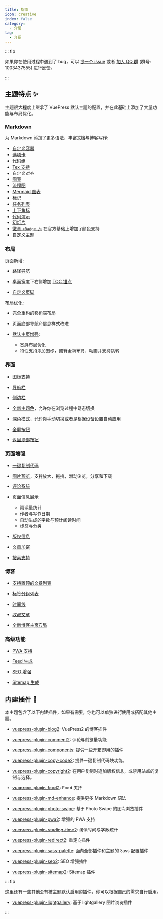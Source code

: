 ```yaml
---
title: 指南
icon: creative
index: false
category:
  - 介绍
tag:
  - 介绍
---
```


::: tip

如果你在使用过程中遇到了 bug，可以 [提一个 issue](https://github.com/vuepress-theme-hope/vuepress-theme-hope/issues) 或者 [加入 QQ 群](https://jq.qq.com/?_wv=1027&k=rATJyxGK) (群号: 1003437555) 进行反馈。

:::

## 主题特点 ✨

主题很大程度上继承了 VuePress 默认主题的配置，并在此基础上添加了大量功能与布局优化。

<!-- more -->

### Markdown

为 Markdown 添加了更多语法，丰富文档与博客写作:

- [自定义容器](markdown/container.md)
- [选项卡](markdown/tabs.md)
- [代码组](markdown/code-tabs.md)
- [Tex 支持](markdown/tex.md)
- [自定义对齐](markdown/align.md)
- [图表](markdown/chart.md)
- [流程图](markdown/flowchart.md)
- [Mermaid 图表](markdown/mermaid.md)
- [标记](markdown/mark.md)
- [任务列表](markdown/tasklist.md)
- [上下角标](markdown/sup-sub.md)
- [代码演示](markdown/demo.md)
- [幻灯片](markdown/presentation.md)
- [徽章 `<Badge />`](markdown/components.md#badge) 在官方基础上增加了颜色支持
- [自定义主题](interface/code-theme.md)

### 布局

页面新增:

- [路径导航](layout/breadcrumb.md)

- 桌面宽度下右侧增加 [TOC 锚点](layout/page.md#标题列表)

- [自定义页脚](layout/footer.md)

布局优化:

- 完全重构的移动端布局
- 页面底部导航和信息样式改进
- [默认主页增强](layout/home.md):

  - 宽屏布局优化
  - 特性支持添加图标，拥有全新布局、动画并支持跳转

### 界面

- [图标支持](interface/icon.md)

- [导航栏](layout/navbar.md)

- [侧边栏](layout/sidebar.md)

- [全新主题色](interface/theme-color.md)，允许你在浏览过程中动态切换

- [深色模式](interface/darkmode.md)，允许你手动切换或者是根据设备设置自动应用

- [全屏按钮](interface/others.md#全屏按钮)

- [返回顶部按钮](interface/others.md#返回顶部按钮)

### 页面增强

- [一键复制代码](feature/copy-code.md)

- [图片预览](feature/photo-swipe.md)，支持放大，拖拽，滑动浏览，分享和下载

- [评论系统](feature/comment.md)

- [页面信息展示](feature/page-info.md)

  - 阅读量统计
  - 作者与写作日期
  - 自动生成的字数与预计阅读时间
  - 标签与分类

- [版权信息](feature/copyright.md)

- [文章加密](feature/encrypt.md)

- [搜索支持](feature/search.md)

### 博客

- [支持置顶的文章列表](blog/intro.md)

- [标签分组列表](blog/category-and-tags.md)

- [时间线](blog/timeline.md)

- [收藏文章](blog/article.md)

- [全新博客主页布局](blog/home.md)

### 高级功能

- [PWA 支持](advanced/pwa.md)

- [Feed 生成](advanced/feed.md)

- [SEO 增强](advanced/seo.md)

- [Sitemap 生成](advanced/sitemap.md)

## 内建插件 🧩

本主题包含了以下内建插件，如果有需要，你也可以单独进行使用或搭配其他主题。

- [vuepress-plugin-blog2][blog2]: VuePress2 的博客插件

- [vuepress-plugin-comment2][comment2]: 评论与浏览量功能

- [vuepress-plugin-components][components]: 提供一些开箱即用的插件

- [vuepress-plugin-copy-code2][copy-code2]: 提供一键复制代码块功能。

- [vuepress-plugin-copyright2][copyright2]: 在用户复制时追加版权信息，或禁用站点的复制与选择。

- [vuepress-plugin-feed2][feed2]: Feed 支持

- [vuepress-plugin-md-enhance][md-enhance]: 提供更多 Markdown 语法

- [vuepress-plugin-photo-swipe][photo-swipe]: 基于 Photo Swipe 的图片浏览插件

- [vuepress-plugin-pwa2][pwa2]: 增强的 PWA 支持

- [vuepress-plugin-reading-time2][reading-time2]: 阅读时间与字数统计

- [vuepress-plugin-redirect2][redirect2]: 重定向插件

- [vuepress-plugin-sass-palette][sass-palette]: 面向全部插件和主题的 Sass 配置插件

- [vuepress-plugin-seo2][seo2]: SEO 增强插件

- [vuepress-plugin-sitemap2][sitemap2]: Sitemap 插件

::: tip

这里还有一些其他没有被主题默认启用的插件，你可以根据自己的需求自行启用。

- [vuepress-plugin-lightgallery][lightgallery]: 基于 lightgallery 图片浏览插件

:::

[blog2]: https://vuepress-theme-hope.github.io/v2/blog/zh/
[comment2]: https://vuepress-theme-hope.github.io/v2/comment/zh/
[components]: https://vuepress-theme-hope.github.io/v2/components/zh/
[copy-code2]: https://vuepress-theme-hope.github.io/v2/copy-code/zh/
[copyright2]: https://vuepress-theme-hope.github.io/v2/copyright/zh/
[feed2]: https://vuepress-theme-hope.github.io/v2/feed/zh/
[lightgallery]: https://vuepress-theme-hope.github.io/v2/lightgallery/zh/
[md-enhance]: https://vuepress-theme-hope.github.io/v2/md-enhance/zh/
[photo-swipe]: https://vuepress-theme-hope.github.io/v2/photo-swipe/zh/
[pwa2]: https://vuepress-theme-hope.github.io/v2/pwa/zh/
[reading-time2]: https://vuepress-theme-hope.github.io/v2/reading-time/zh/
[redirect2]: https://vuepress-theme-hope.github.io/v2/redirect/zh/
[sass-palette]: https://vuepress-theme-hope.github.io/v2/sass-palette/zh/
[seo2]: https://vuepress-theme-hope.github.io/v2/seo/zh/
[sitemap2]: https://vuepress-theme-hope.github.io/v2/sitemap/zh/

